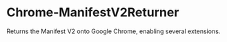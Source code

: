 # Chrome-ManifestV2Returner
Returns the Manifest V2 onto Google Chrome, enabling several extensions.

